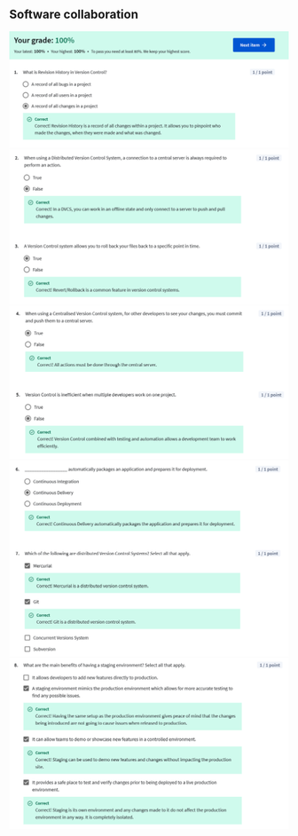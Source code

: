 ## Software collaboration

![](/learning/meta-front-end-developer-professional-certificate/C3-Version-control/Module1/assessment-software-collaboration/ss1.png)
![](/learning/meta-front-end-developer-professional-certificate/C3-Version-control/Module1/assessment-software-collaboration/ss2.png)
![](/learning/meta-front-end-developer-professional-certificate/C3-Version-control/Module1/assessment-software-collaboration/ss3.png)
![](/learning/meta-front-end-developer-professional-certificate/C3-Version-control/Module1/assessment-software-collaboration/ss4.png)
![](/learning/meta-front-end-developer-professional-certificate/C3-Version-control/Module1/assessment-software-collaboration/ss5.png)
